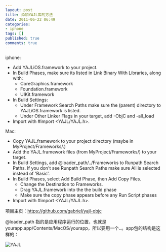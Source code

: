 ```yaml
---
layout: post
title: 添加YAJL库的方法
date: 2011-06-22 06:49
categories:
- iphone
tags: []
published: true
comments: true
---
```

iphone:

- Add YAJLiOS.framework to your project.
- In Build Phases, make sure its listed in Link Binary With Libraries, along with:
	- CoreGraphics.framework
	- Foundation.framework
	- UIKit.framework
- In Build Settings:
	- Under Framework Search Paths make sure the (parent) directory to YAJLiOS.framework is listed.
	- Under Other Linker Flags in your target, add -ObjC and -all_load
- Import with #import <YAJL/YAJL.h>.

Mac:

- Copy YAJL.framework to your project directory (maybe in MyProject/Frameworks/.)
- Add the YAJL.framework files (from MyProject/Frameworks/) to your target.
- In Build Settings, add @loader_path/../Frameworks to Runpath Search Paths. If you don't see Runpath Search Paths make sure All is selected instead of 'Basic'.
- In Build Phases, select Add Build Phase, then Add Copy Files.
	- Change the Destination to Frameworks.
	- Drag YAJL.framework into the the build phase
	- Make sure the copy phase appears before any Run Script phases
- Import with #import <YAJL/YAJL.h>.

项目主页：<https://github.com/gabriel/yajl-objc>

@loader_path 指的是应用程序运行的位置，也就是yourapp.app/Contents/MacOS/yourapp，所以要用一个..。app包的结构是这样的：

![YAJL](/images/articles/yajl.png)